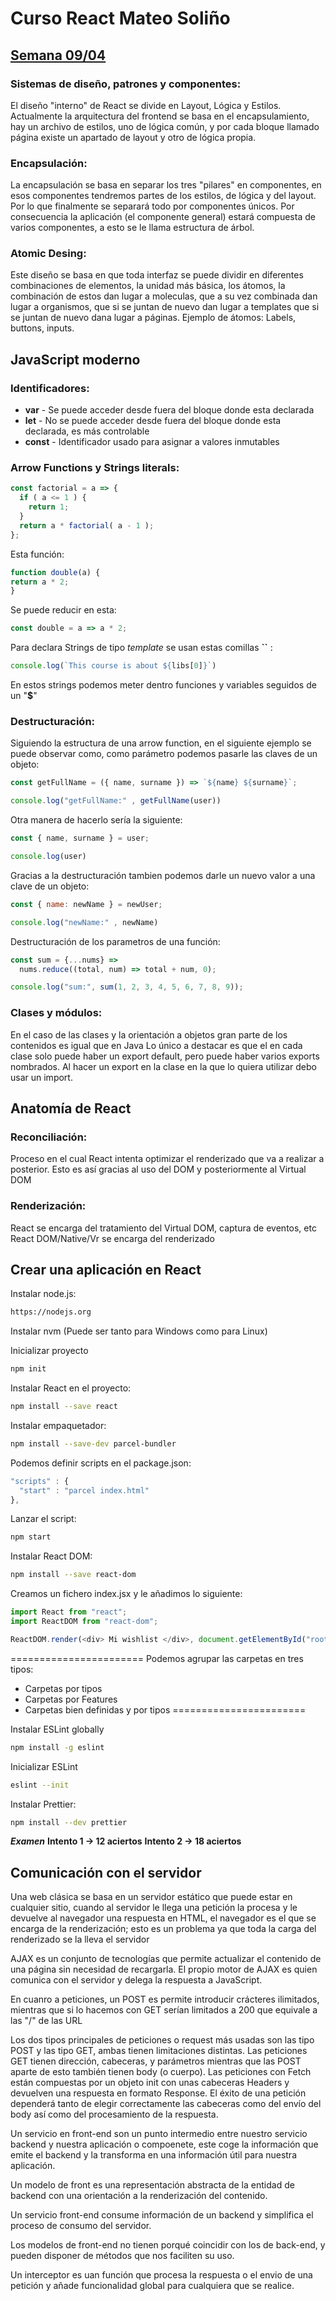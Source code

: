 # Curso React Mateo Soliño

## <ins> Semana 09/04 </ins>

### Sistemas de diseño, patrones y componentes: 
El diseño "interno" de React se divide en Layout, Lógica y Estilos. Actualmente la arquitectura del frontend se basa en el encapsulamiento, hay un archivo de estilos, uno de lógica común, y por cada bloque llamado página existe un apartado de layout y otro de lógica propia.

### Encapsulación:
La encapsulación se basa en separar los tres "pilares" en componentes, en esos componentes tendremos partes de los estilos, de lógica y del layout. Por lo que finalmente se separará todo por componentes únicos. Por consecuencia la aplicación (el componente general) estará compuesta de varios componentes, a esto se le llama estructura de árbol.

### Atomic Desing:
Este diseño se basa en que toda interfaz se puede dividir en diferentes combinaciones de elementos, la unidad más básica, los átomos, la combinación de estos dan lugar a moleculas, que a su vez combinada dan lugar a organismos, que si se juntan de nuevo dan lugar a templates que si se juntan de nuevo dana lugar a páginas. Ejemplo de átomos: Labels, buttons, inputs.

## JavaScript moderno 
### Identificadores:
+ **var** - Se puede acceder desde fuera del bloque donde esta declarada
+ **let** - No se puede acceder desde fuera del bloque donde esta declarada, es más controlable
+ **const** - Identificador usado para asignar a valores inmutables

### Arrow Functions y Strings literals:
```js
const factorial = a => {
  if ( a <= 1 ) {
    return 1;
  }
  return a * factorial( a - 1 );
};
```

Esta función:
```js
function double(a) {
return a * 2;
}
```
Se puede reducir en esta:
```js
const double = a => a * 2;
```

Para declara Strings de tipo *template* se usan estas comillas **``** :
```js
console.log(`This course is about ${libs[0]}`)
```
En estos strings podemos meter dentro funciones y variables seguidos de un "**$**"

### Destructuración:
Siguiendo la estructura de una arrow function, en el siguiente ejemplo se puede observar como, como parámetro podemos pasarle las claves de un objeto:

```js
const getFullName = ({ name, surname }) => `${name} ${surname}`;

console.log("getFullName:" , getFullName(user))
```
Otra manera de hacerlo sería la siguiente:
```js
const { name, surname } = user;

console.log(user) 
```

Gracias a la destructuración tambien podemos darle un nuevo valor a una clave de un objeto:
```js
const { name: newName } = newUser;

console.log("newName:" , newName)
```

Destructuración de los parametros de una función:
```js
const sum = {...nums} =>
  nums.reduce((total, num) => total + num, 0);

console.log("sum:", sum(1, 2, 3, 4, 5, 6, 7, 8, 9));
```

### Clases y módulos:
En el caso de las clases y la orientación a objetos gran parte de los contenidos es igual que en Java
Lo único a destacar es que el en cada clase solo puede haber un export default, pero puede haber varios exports nombrados.
Al hacer un export en la clase en la que lo quiera utilizar debo usar un import.

## Anatomía de React
### Reconciliación:
Proceso en el cual React intenta optimizar el renderizado que va a realizar a posterior.
Esto es así gracias al uso del DOM y posteriormente al Virtual DOM

### Renderización:
React se encarga del tratamiento del Virtual DOM, captura de eventos, etc
React DOM/Native/Vr se encarga del renderizado

## Crear una aplicación en React
Instalar node.js:
```bash
https://nodejs.org
```

Instalar nvm (Puede ser tanto para Windows como para Linux)

Inicializar proyecto
```bash
npm init
```

Instalar React en el proyecto:
```bash
npm install --save react
```

Instalar empaquetador:
```bash
npm install --save-dev parcel-bundler
```

Podemos definir scripts en el package.json:
```js
"scripts" : {
  "start" : "parcel index.html"
},
```

Lanzar el script:
```bash
npm start
```

Instalar React DOM:
```bash
npm install --save react-dom
```

Creamos un fichero index.jsx y le añadimos lo siguiente:
```js
import React from "react";
import ReactDOM from "react-dom";

ReactDOM.render(<div> Mi wishlist </div>, document.getElementById("root"));
```

=======================
Podemos agrupar las carpetas en tres tipos:
- Carpetas por tipos
- Carpetas por Features
- Carpetas bien definidas y por tipos
=======================

Instalar ESLint globally
```bash
npm install -g eslint
```

Inicializar ESLint
```bash
eslint --init
```

Instalar Prettier:
```bash
npm install --dev prettier
```
***Examen***
**Intento 1 -> 12 aciertos**
**Intento 2 -> 18 aciertos**

## Comunicación con el servidor
Una web clásica se basa en un servidor estático que puede estar en cualquier sitio, cuando al servidor le llega una petición la procesa y le devuelve al navegador una respuesta en HTML, el navegador es el que se encarga de la renderización; esto es un problema ya que toda la carga del renderizado se la lleva el servidor

AJAX es un conjunto de tecnologías que permite actualizar el contenido de una página sin necesidad de recargarla. El propio motor de AJAX es quien comunica con el servidor y delega la respuesta a JavaScript.

En cuanro a peticiones, un POST es permite introducir crácteres ilimitados, mientras que si lo hacemos con GET serían limitados a 200 que equivale a las "/" de las URL

Los dos tipos principales de peticiones o request más usadas son las tipo POST
y las tipo GET, ambas tienen limitaciones distintas.
Las peticiones GET tienen dirección, cabeceras, y parámetros mientras que
las POST aparte de esto también tienen body (o cuerpo).
Las peticiones con Fetch están compuestas por un objeto init con unas
cabeceras Headers y devuelven una respuesta en formato Response.
El éxito de una petición dependerá tanto de elegir correctamente las
cabeceras como del envío del body así como del procesamiento de la
respuesta.

Un servicio en front-end son un punto intermedio entre nuestro servicio backend y nuestra aplicación o compoenete, este coge la información que emite el backend y la transforma en una información útil para nuestra aplicación.

Un modelo de front es una representación abstracta de la entidad de backend con una orientación a la renderización del contenido.

Un servicio front-end consume información de un backend y simplifica el proceso de consumo del servidor.

Los modelos de front-end no tienen porqué coincidir con los de back-end, y pueden disponer de métodos que nos faciliten su uso.

Un interceptor es uan función que procesa la respuesta o el envio de una petición y añade funcionalidad global para cualquiera que se realice.
